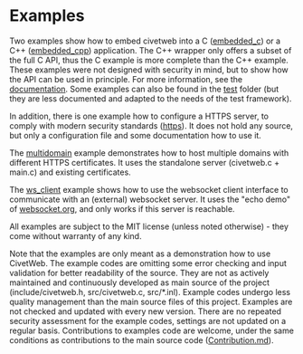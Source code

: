 
Examples
=====

Two examples show how to embed civetweb into a C ([embedded_c](https://github.com/civetweb/civetweb/tree/master/examples/embedded_c)) or a C++ ([embedded_cpp](https://github.com/civetweb/civetweb/tree/master/examples/embedded_cpp)) application.
The C++ wrapper only offers a subset of the full C API, thus the C example is more complete than the C++ example. These examples were not designed with security in mind, but to show how the API can be used in principle. For more information, see the [documentation](https://github.com/civetweb/civetweb/tree/master/docs). Some examples can also be found in the [test](https://github.com/civetweb/civetweb/tree/master/test) folder (but they are less documented and adapted to the needs of the test framework).

In addition, there is one example how to configure a HTTPS server, to comply with modern security standards ([https](https://github.com/civetweb/civetweb/tree/master/examples/https)). It does not hold any source, but only a configuration file and some documentation how to use it.

The [multidomain](https://github.com/civetweb/civetweb/tree/master/examples/multidomain) example demonstrates how to host multiple domains with different HTTPS certificates. It uses the standalone server (civetweb.c + main.c) and existing certificates.

The [ws_client](https://github.com/civetweb/civetweb/tree/master/examples/ws_client) example shows how to use the websocket client interface to communicate with an (external) websocket server. It uses the "echo demo" of [websocket.org](http://websocket.org/echo.html), and only works if this server is reachable.

All examples are subject to the MIT license (unless noted otherwise) - they come without warranty of any kind.

Note that the examples are only meant as a demonstration how to use CivetWeb.  The example codes are omitting some error checking and input validation for better readability of the source.  They are not as actively maintained and continuously developed as main source of the project (include/civetweb.h, src/civetweb.c, src/*.inl).  Example codes undergo less quality management than the main source files of this project.  Examples are not checked and updated with every new version.  There are no repeated security assessment for the example codes, settings are not updated on a regular basis.  Contributions to examples code are welcome, under the same conditions as contributions to the main source code ([Contribution.md](https://github.com/civetweb/civetweb/blob/master/Contribution.md)).
